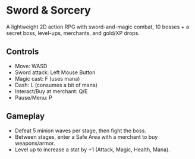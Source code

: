 # Sword & Sorcery

A lightweight 2D action RPG with sword-and-magic combat, 10 bosses + a secret boss, level-ups, merchants, and gold/XP drops.


## Controls
- Move: WASD
- Sword attack: Left Mouse Button
- Magic cast: F (uses mana)
- Dash: L (consumes a bit of mana)
- Interact/Buy at merchant: Q/E
- Pause/Menu: P

## Gameplay
- Defeat 5 minion waves per stage, then fight the boss.
- Between stages, enter a Safe Area with a merchant to buy weapons/armor.
- Level up to increase a stat by +1 (Attack, Magic, Health, Mana).


